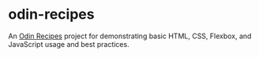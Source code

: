 # odin-recipes
An [Odin Recipes](https://www.theodinproject.com/lessons/foundations-recipes) project for demonstrating basic HTML, CSS, Flexbox, and JavaScript usage and best practices.